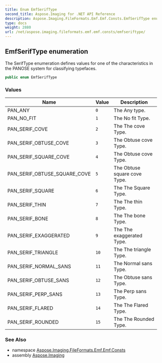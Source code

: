 ```yaml
---
title: Enum EmfSerifType
second_title: Aspose.Imaging for .NET API Reference
description: Aspose.Imaging.FileFormats.Emf.Emf.Consts.EmfSerifType enum. The SerifType enumeration defines values for one of the characteristics in the PANOSE system for classifying typefaces
type: docs
weight: 2880
url: /net/aspose.imaging.fileformats.emf.emf.consts/emfseriftype/
---
```

## EmfSerifType enumeration

The SerifType enumeration defines values for one of the characteristics in the PANOSE system for classifying typefaces.

```csharp
public enum EmfSerifType
```

### Values

| Name | Value | Description |
| --- | --- | --- |
| PAN_ANY | `0` | The Any type. |
| PAN_NO_FIT | `1` | The No fit Type. |
| PAN_SERIF_COVE | `2` | The The cove Type. |
| PAN_SERIF_OBTUSE_COVE | `3` | The Obtuse cove Type. |
| PAN_SERIF_SQUARE_COVE | `4` | The Obtuse cove Type. |
| PAN_SERIF_OBTUSE_SQUARE_COVE | `5` | The Obtuse square cove Type. |
| PAN_SERIF_SQUARE | `6` | The The Square Type. |
| PAN_SERIF_THIN | `7` | The The thin Type. |
| PAN_SERIF_BONE | `8` | The The bone Type. |
| PAN_SERIF_EXAGGERATED | `9` | The The exaggerated Type. |
| PAN_SERIF_TRIANGLE | `10` | The The triangle Type. |
| PAN_SERIF_NORMAL_SANS | `11` | The Normal sans Type. |
| PAN_SERIF_OBTUSE_SANS | `12` | The Obtuse sans Type. |
| PAN_SERIF_PERP_SANS | `13` | The Perp sans Type. |
| PAN_SERIF_FLARED | `14` | The The Flared Type. |
| PAN_SERIF_ROUNDED | `15` | The The Rounded Type. |

### See Also

* namespace [Aspose.Imaging.FileFormats.Emf.Emf.Consts](../../aspose.imaging.fileformats.emf.emf.consts/)
* assembly [Aspose.Imaging](../../)


